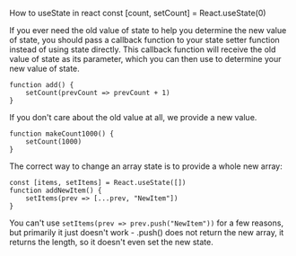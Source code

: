 How to useState in react
const [count, setCount] = React.useState(0)

If you ever need the old value of state to help you determine the new value of state, you should pass a callback function to your state setter function instead of using state directly. This callback function will receive the old value of state as its parameter, which you can then use to determine your new value of state.

```
function add() {
	setCount(prevCount => prevCount + 1)
}
```



If you don't care about the old value at all, we provide a new value.

```
function makeCount1000() {
	setCount(1000)
}
```



The correct way to change an array state is to provide a whole new array:

```
const [items, setItems] = React.useState([])
function addNewItem() {
	setItems(prev => [...prev, "NewItem"])
}
```
You can't use `setItems(prev => prev.push("NewItem"))` for a few reasons, but primarily it just doesn't work - .push() does not return the new array, it returns the length, so it doesn't even set the new state.

